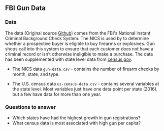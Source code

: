 ## FBI Gun Data

### Data

The data (Original source [Github](https://github.com/BuzzFeedNews/nics-firearm-background-checks/blob/master/README.md)) comes from the FBI's National Instant Criminal Background Check System. The NICS is used by to determine whether a prospective buyer is eligible to buy firearms or explosives. Gun shops call into this system to ensure that each customer does not have a criminal record or isn’t otherwise ineligible to make a purchase. The data has been supplemented with state level data from [census.gov](https://www.census.gov/).


* The NICS data `gun-data.csv` - contains the number of firearm checks by month, state, and type.

* The U.S. census data `us-census-data.csv` - contains several variables at the state level. Most variables just have one data point per state (2016), but a few have data for more than one year.

### Questions to answer

* Which states have had the highest growth in gun registrations?
* What census data is most associated with high gun per capita?
